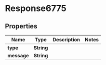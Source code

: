 
# Response6775

## Properties
Name | Type | Description | Notes
------------ | ------------- | ------------- | -------------
**type** | **String** |  | 
**message** | **String** |  | 



